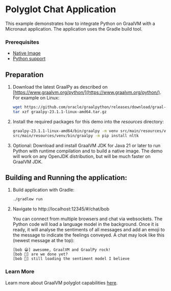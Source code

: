 # Polyglot Chat Application

This example demonstrates how to integrate Python on GraalVM with a Micronaut application.
The application uses the Gradle build tool.

### Prerequisites
- [Native Image](https://www.graalvm.org/latest/reference-manual/native-image/)
- [Python support](https://www.graalvm.org/latest/reference-manual/python/)

## Preparation

1. Download the latest GraalPy as described on [https://www.graalvm.org/python/](https://www.graalvm.org/python/). For example on Linux:
    ```bash
    wget https://github.com/oracle/graalpython/releases/download/graal-23.1.1/graalpy-23.1.1-linux-amd64.tar.gz
    tar xzf graalpy-23.1.1-linux-amd64.tar.gz
    ```

2. Install the required packages for this demo into the _resources_ directory:
   ```bash
   graalpy-23.1.1-linux-amd64/bin/graalpy -m venv src/main/resources/venv
   src/main/resources/venv/bin/graalpy -m pip install nltk
   ```

3. Optional: Download and install GraalVM JDK for Java 21 or later to run Python with runtime compilation and to build a native image.
   The demo will work on any OpenJDK distribution, but will be much faster on GraalVM JDK.

## Building and Running the application:

1. Build application with Gradle:
    ```bash
    ./gradlew run
    ```

2. Navigate to http://localhost:12345/#/chat/bob

    You can connect from multiple browsers and chat via websockets.
    The Python code will load a language model in the background.
    Once it is ready, it will analyse the sentiments of all messages and add an emoji to the message to indicate the feelings conveyed.
    A chat may look like this (newest message at the top):

    ```
    [bob 😀] awesome, GraalVM and GraalPy rock!
    [bob 🫥] are we done yet?
    [bob 💬] still loading the sentiment model I believe
    ```

### Learn More 

Learn more about GraalVM polyglot capabilities [here](https://www.graalvm.org/latest/reference-manual/polyglot-programming/).
